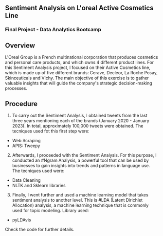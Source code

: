 ## Sentiment Analysis on L'oreal Active Cosmetics Line
### Final Project - Data Analytics Bootcamp

## Overview
L'Oreal Group is a French multinational corporation that produces cosmetics and personal care products, and which owns 4 different product lines. For this Sentiment Analysis project, I focused on their Active Cosmetics line, which is made up of five different brands: Cerave, Decleor, La Roche Posay, Skinceuticals and Vichy. The main objective of this exercise is to gather valuable insights that will guide the company's strategic decision-making processes.

## Procedure
1. To carry out the Sentiment Analysis, I obtained tweets from the last three years mentioning each of the brands (January 2020 - January 2023). In total, approximately 100,000 tweets were obtained. The tecniques used fot this first step were:
- Web Scraping
- APIS: Tweepy

2. Afterwards, I proceeded with the Sentiment Analysis. For this purpose, I conducted an #Ngram Analysis, a powerful tool that can be used by businesses to gain insights into trends and patterns in language use. The tecniques used were:
- Data Cleaning
- NLTK and Sklearn libraries

3. Finally, I went further and used a machine learning model that takes sentiment analysis to another level. This is #LDA (Latent Dirichlet Allocation) analysis, a machine learning technique that is commonly used for topic modeling. Library used:
- pyLDAvis

Check the code for further details.
